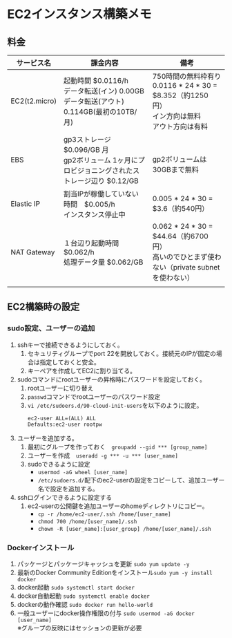 # EC2インスタンス構築メモ

## 料金
|サービス名|課金内容|備考|
|--|--|--|
|EC2(t2.micro)|起動時間 $0.0116/h <br>データ転送(イン) 0.00GB <br>データ転送(アウト) 0.114GB(最初の10TB/月)|750時間の無料枠有り 0.0116 * 24 * 30 = $8.352（約1250円）<br>イン方向は無料<br>アウト方向は有料|
|EBS|gp3ストレージ $0.096/GB 月 <br>gp2ボリューム 1ヶ月にプロビジョニングされたストレージ辺り $0.12/GB |<br>gp2ボリュームは30GBまで無料|
|Elastic IP|割当IPが稼働していない時間　$0.005/h<br>インスタンス停止中| 0.005 * 24 * 30 = $3.6（約540円） |
|NAT Gateway|１台辺り起動時間 $0.062/h <br>処理データ量 $0.062/GB| 0.062 * 24 * 30 = $44.64（約6700円）<br> 高いのでひとまず使わない（private subnetを使わない）|
||||


## EC2構築時の設定
### sudo設定、ユーザーの追加
1. sshキーで接続できるようにしておく。  
   1. セキュリティグループでport 22を開放しておく。接続元のIPが固定の場合は指定しておくと安全。
   1. キーペアを作成してEC2に割り当てる。
1. sudoコマンドにrootユーザーの昇格時にパスワードを設定しておく。
   1. rootユーザーに切り替え
   1. `passwd`コマンドでrootユーザーのパスワード設定
   1. `vi /etc/sudoers.d/90-cloud-init-users`を以下のように設定。
      ```
      ec2-user ALL=(ALL) ALL
      Defaults:ec2-user rootpw
      ```
1. ユーザーを追加する。
   1. 最初にグループを作っておく　`groupadd --gid *** [group_name]`
   1. ユーザーを作成　`useradd -g *** -u *** [user_name]`
   1. sudoできるように設定
      * `usermod -aG wheel [user_name]`
      * `/etc/sudoers.d/`配下のec2-userの設定をコピーして、追加ユーザー名で設定を追加する。
1. sshログインできるように設定する
   1. ec2-userの公開鍵を追加ユーザーのhomeディレクトリにコピー。
      * `cp -r /home/ec2-user/.ssh /home/[user_name]`
      * `chmod 700 /home/[user_name]/.ssh`
      * `chown -R [user_name]:[user_group] /home/[user_name]/.ssh`

### Dockerインストール
1. パッケージとパッケージキャッシュを更新 `sudo yum update -y`
1. 最新のDocker Community Editionをインストール`sudo yum -y install docker`
1. docker起動 `sudo systemctl start docker`
1. docker自動起動 `sudo systemctl enable docker`
1. dockerの動作確認 `sudo docker run hello-world`
1. 一般ユーザーにdocker操作権限の付与 `sudo usermod -aG docker [user_name]`<br>※グループの反映にはセッションの更新が必要
